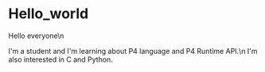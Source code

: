 # Hello_world
Hello everyone\n

I'm a student and I'm learning about P4 language and P4 Runtime API.\n
I'm also interested in C and Python.
